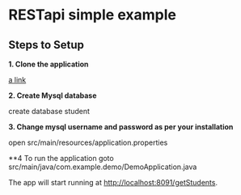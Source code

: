 # RESTapi  simple example

## Steps to Setup


**1. Clone the application**


[a link](https://github.com/ganesh58/RESTapi)


**2. Create Mysql database**


create database student


**3. Change mysql username and password as per your installation**



open src/main/resources/application.properties



**4 To run the application goto
src/main/java/com.example.demo/DemoApplication.java


The app will start running at <http://localhost:8091/getStudents>.

 

